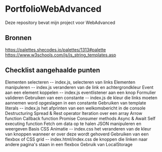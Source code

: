 # PortfolioWebAdvanced

Deze repository bevat mijn project voor WebAdvanced

## Bronnen

https://palettes.shecodes.io/palettes/1313#palette
https://www.w3schools.com/js/js_string_templates.asp
## Checklist aangehaalde punten

Elementen selecteren -- index.js, selecteren van links
Elementen manipuleren -- index.js veranderen van de link en achtergrondkleur
Event aan een element koppelen -- index.js eventlistener aan een knop
Formulier valideren
Gebruiken van een constante -- index.js de kleur die links moeten aannemen word opgeslagen in een constante
Gebruiken van template literals -- index.js het afprinten van een welkomsbericht in de console
Destructuring
Spread & Rest operator
Iteration over een array
Arrow function
Callback function
Promise
Consumer methods
Async & Await
Self executing function
Fetch om data op te halen
JSON manipuleren en weergeven
Basis CSS Animatie -- index.css het veranderen van de kleur van knoppen wanneer er over deze wordt gehoverd
Gebruiken van een flexbox of CSS grid -- index.html/index.css de knoppen die linken naar andere pagina's staan in een flexbox
Gebruik van LocalStorage
